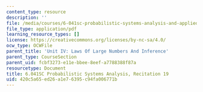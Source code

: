 ```yaml
---
content_type: resource
description: ''
file: /media/courses/6-041sc-probabilistic-systems-analysis-and-applied-probability-fall-2013/420c5a65ed26a1e76395c94fa006771b_MIT6_041SCF13_rec19.pdf
file_type: application/pdf
learning_resource_types: []
license: https://creativecommons.org/licenses/by-nc-sa/4.0/
ocw_type: OCWFile
parent_title: 'Unit IV: Laws Of Large Numbers And Inference'
parent_type: CourseSection
parent_uid: fcbf3273-e11e-bbee-8eef-a7788388f87a
resourcetype: Document
title: 6.041SC Probabilistic Systems Analysis, Recitation 19
uid: 420c5a65-ed26-a1e7-6395-c94fa006771b
---
```

